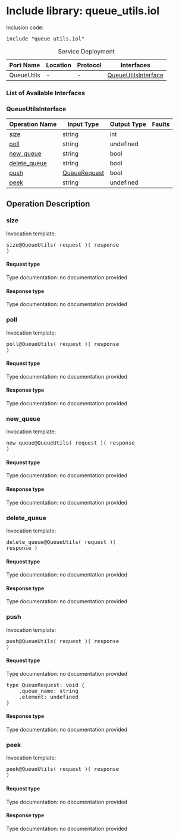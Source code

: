 # Include library: queue_utils.iol

Inclusion code: <pre>include "queue_utils.iol"</pre>

<table>
  <caption>Service Deployment</caption>
  <thead>
    <tr>
      <th>Port Name</th>
      <th>Location</th>
      <th>Protocol</th>
      <th>Interfaces</th>
    </tr>
  </thead>
  <tbody>
    <tr>
      <td>QueueUtils</td>
      <td>-</td>
      <td>-</td>
      <td><a href="#QueueUtilsInterface">QueueUtilsInterface</a></td>
    </tr>
  </tbody>
</table>

<h3>List of Available Interfaces</h3>

<h3 id="QueueUtilsInterface">QueueUtilsInterface</h3>

<table>
  <thead>
    <tr>
      <th>Operation Name</th>
      <th>Input Type</th>
      <th>Output Type</th>
      <th>Faults</th>
    </tr>
  </thead>
  <tbody>
    <tr>
      <td><a href="#size">size</a></td>
      <td>string</td>
      <td>int</td>
      <td>
      </td>
    </tr>
    <tr>
      <td><a href="#poll">poll</a></td>
      <td>string</td>
      <td>undefined</td>
      <td>
      </td>
    </tr>
    <tr>
      <td><a href="#new_queue">new_queue</a></td>
      <td>string</td>
      <td>bool</td>
      <td>
      </td>
    </tr>
    <tr>
      <td><a href="#delete_queue">delete_queue</a></td>
      <td>string</td>
      <td>bool</td>
      <td>
      </td>
    </tr>
    <tr>
      <td><a href="#push">push</a></td>
      <td><a href="#QueueRequest">QueueRequest</a></td>
      <td>bool</td>
      <td>
      </td>
    </tr>
    <tr>
      <td><a href="#peek">peek</a></td>
      <td>string</td>
      <td>undefined</td>
      <td>
      </td>
    </tr>
  </tbody>
</table>

<h2>Operation Description</h2>



<h3 id="size">size</h4>



Invocation template: <pre>size@QueueUtils( request )( response )</pre>

<h4>Request type</h4>

Type documentation: no documentation provided 



<h4>Response type</h4>
Type documentation: no documentation provided 








<h3 id="poll">poll</h4>



Invocation template: <pre>poll@QueueUtils( request )( response )</pre>

<h4>Request type</h4>

Type documentation: no documentation provided 



<h4>Response type</h4>
Type documentation: no documentation provided 








<h3 id="new_queue">new_queue</h4>



Invocation template: <pre>new_queue@QueueUtils( request )( response )</pre>

<h4>Request type</h4>

Type documentation: no documentation provided 



<h4>Response type</h4>
Type documentation: no documentation provided 








<h3 id="delete_queue">delete_queue</h4>



Invocation template: <pre>delete_queue@QueueUtils( request )( response )</pre>

<h4>Request type</h4>

Type documentation: no documentation provided 



<h4>Response type</h4>
Type documentation: no documentation provided 








<h3 id="push">push</h4>



Invocation template: <pre>push@QueueUtils( request )( response )</pre>

<h4 id="QueueRequest">Request type</h4>

Type documentation: no documentation provided 
<pre>type QueueRequest: void {
	.queue_name: string
	.element: undefined
}</pre>


<h4>Response type</h4>
Type documentation: no documentation provided 








<h3 id="peek">peek</h4>



Invocation template: <pre>peek@QueueUtils( request )( response )</pre>

<h4>Request type</h4>

Type documentation: no documentation provided 



<h4>Response type</h4>
Type documentation: no documentation provided 











